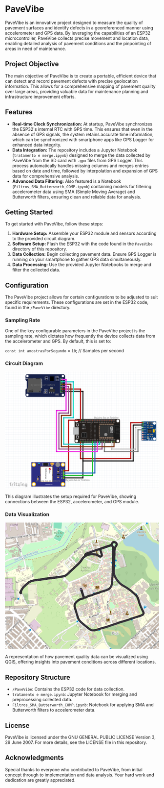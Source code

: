 # PaveVibe

PaveVibe is an innovative project designed to measure the quality of pavement surfaces and identify defects in a georeferenced manner using accelerometer and GPS data. By leveraging the capabilities of an ESP32 microcontroller, PaveVibe collects precise movement and location data, enabling detailed analysis of pavement conditions and the pinpointing of areas in need of maintenance.

## Project Objective

The main objective of PaveVibe is to create a portable, efficient device that can detect and record pavement defects with precise geolocation information. This allows for a comprehensive mapping of pavement quality over large areas, providing valuable data for maintenance planning and infrastructure improvement efforts.

## Features

- **Real-time Clock Synchronization:** At startup, PaveVibe synchronizes the ESP32's internal RTC with GPS time. This ensures that even in the absence of GPS signals, the system retains accurate time information, which can be synchronized with smartphone apps like GPS Logger for enhanced data integrity.
- **Data Integration:** The repository includes a Jupyter Notebook (`tratamento e merge.ipynb`) designed to merge the data collected by PaveVibe from the SD card with `.gpx` files from GPS Logger. This process automatically handles missing columns and merges entries based on date and time, followed by interpolation and expansion of GPS data for comprehensive analysis.
- **Advanced Data Filtering:** Also featured is a Notebook (`Filtros_SMA_Butterworth_COMP.ipynb`) containing models for filtering accelerometer data using SMA (Simple Moving Average) and Butterworth filters, ensuring clean and reliable data for analysis.

## Getting Started

To get started with PaveVibe, follow these steps:

1. **Hardware Setup:** Assemble your ESP32 module and sensors according to the provided circuit diagram.
2. **Software Setup:** Flash the ESP32 with the code found in the `PaveVibe` directory of this repository.
3. **Data Collection:** Begin collecting pavement data. Ensure GPS Logger is running on your smartphone to gather GPS data simultaneously.
4. **Data Processing:** Use the provided Jupyter Notebooks to merge and filter the collected data.

## Configuration

The PaveVibe project allows for certain configurations to be adjusted to suit specific requirements. These configurations are set in the ESP32 code, found in the `/PaveVibe` directory.

### Sampling Rate

One of the key configurable parameters in the PaveVibe project is the sampling rate, which dictates how frequently the device collects data from the accelerometer and GPS. By default, this is set to:

`const int amostrasPorSegundo` = `10`; // Samples per second

### Circuit Diagram

![Circuit Diagram](imagens/circuit_diagram.png)

This diagram illustrates the setup required for PaveVibe, showing connections between the ESP32, accelerometer, and GPS module.

### Data Visualization

![Data in QGIS](imagens/data_visualization_qgis.png)

A representation of how pavement quality data can be visualized using QGIS, offering insights into pavement conditions across different locations.

## Repository Structure

- `/PaveVibe`: Contains the ESP32 code for data collection.
- `tratamento e merge.ipynb`: Jupyter Notebook for merging and preprocessing collected data.
- `Filtros_SMA_Butterworth_COMP.ipynb`: Notebook for applying SMA and Butterworth filters to accelerometer data.

## License

PaveVibe is licensed under the GNU GENERAL PUBLIC LICENSE Version 3, 29 June 2007. For more details, see the LICENSE file in this repository.

## Acknowledgments

Special thanks to everyone who contributed to PaveVibe, from initial concept through to implementation and data analysis. Your hard work and dedication are greatly appreciated.
